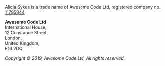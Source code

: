 Alicia Sykes is a trade name of Awesome Code Ltd, registered company no. [11795844](https://beta.companieshouse.gov.uk/company/11795844)


**Awesome Code Ltd**<br>
International House,<br>
12 Constance Street,<br>
London,<br>
United Kingdom,<br>
E16 2DQ<br>

*Copyright © 2019, Awesome Code Ltd, All rights reserved.*